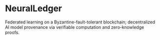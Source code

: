 # NeuralLedger
Federated learning on a Byzantine-fault-tolerant blockchain; decentralized AI model provenance via verifiable computation and zero-knowledge proofs.
